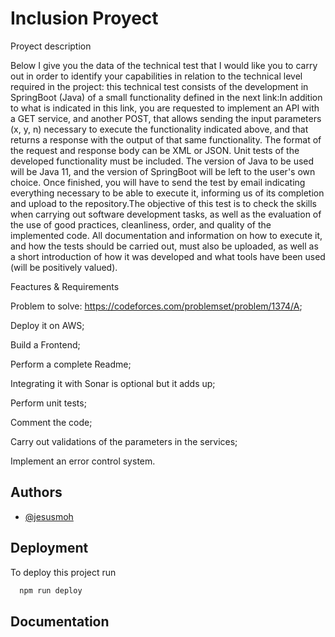 
# Inclusion Proyect

Proyect description

Below I give you the data of the technical test that I would like you to carry out in order to identify your capabilities in relation to the technical level required in the project: this technical test consists of the development in SpringBoot (Java) of a small functionality defined in the next link:In addition to what is indicated in this link, you are requested to implement an API with a GET service, and another POST, that allows sending the input parameters (x, y, n) necessary to execute the functionality indicated above, and that returns a response with the output of that same functionality. The format of the request and response body can be XML or JSON. Unit tests of the developed functionality must be included. The version of Java to be used will be Java 11, and the version of SpringBoot will be left to the user's own choice. Once finished, you will have to send the test by email indicating everything necessary to be able to execute it, informing us of its completion and upload to the repository.The objective of this test is to check the skills when carrying out software development tasks, as well as the evaluation of the use of good practices, cleanliness, order, and quality of the implemented code. All documentation and information on how to execute it, and how the tests should be carried out, must also be uploaded, as well as a short introduction of how it was developed and what tools have been used (will be positively valued).

Feactures & Requirements

  Problem to solve: https://codeforces.com/problemset/problem/1374/A;

  Deploy it on AWS;

  Build a Frontend;

  Perform a complete Readme;

  Integrating it with Sonar is optional but it adds up;

  Perform unit tests;

  Comment the code;

  Carry out validations of the parameters in the services;
  
  Implement an error control system.
## Authors

- [@jesusmoh](https://www.github.com/jesusmoh)


## Deployment

To deploy this project run

```bash
  npm run deploy
```


## Documentation



